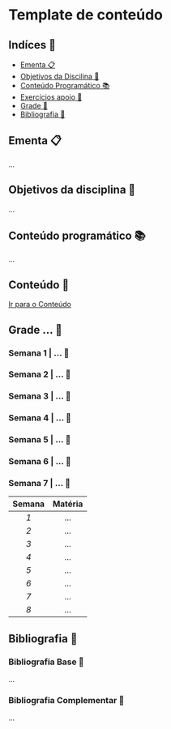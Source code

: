 # Template de conteúdo 

## Indíces 📌

- [Ementa 📋](#ementa-) 
- [Objetivos da Discilina 🎯](#objetivos-da-disciplina-) 
- [Conteúdo Programático 📚](#conteúdo-programático-) 
- [Exercícios apoio 💪](#exercícios-de-apoio-algoritmos-e-programação-de-computadores-i-💪) 
- [Grade 📅](#grade-algoritmos-e-programação-de-computadores-i-) 
- [Bibliografia 📖](#bibliografia-) 

## Ementa 📋
...

## Objetivos da disciplina 🎯
...

## Conteúdo programático 📚
...

## Conteúdo 💪
[Ir para o Conteúdo](Template-de-conteudo/Conteudo/)

## Grade ... 📅

### Semana 1 | ... 📅
### Semana 2 | ... 📅
### Semana 3 | ... 📅
### Semana 4 | ... 📅
### Semana 5 | ... 📅
### Semana 6 | ... 📅
### Semana 7 | ... 📅

| **Semana** 	| **Matéria** 	|
|:----------:	|:-----------:	|
|     _1_    	|     ...     	|
|     _2_    	|     ...     	|
|     _3_    	|     ...     	|
|     _4_    	|     ...     	|
|     _5_    	|     ...     	|
|     _6_    	|     ...     	|
|     _7_    	|     ...     	|
|     _8_    	|     ...     	|

## Bibliografia 📖
### Bibliografia Base 📖
...

### Bibliografia Complementar 📖
...
